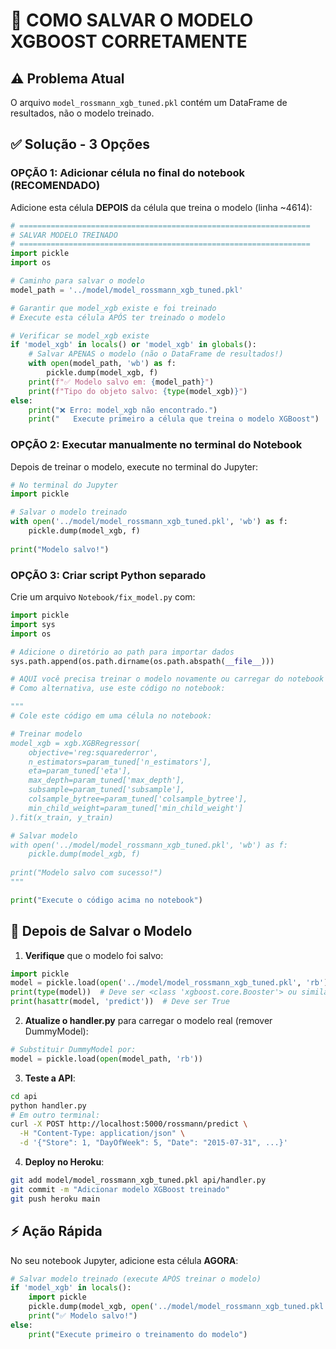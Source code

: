 # 🎯 COMO SALVAR O MODELO XGBOOST CORRETAMENTE

## ⚠️ Problema Atual
O arquivo `model_rossmann_xgb_tuned.pkl` contém um DataFrame de resultados, não o modelo treinado.

## ✅ Solução - 3 Opções

### OPÇÃO 1: Adicionar célula no final do notebook (RECOMENDADO)

Adicione esta célula **DEPOIS** da célula que treina o modelo (linha ~4614):

```python
# =================================================================
# SALVAR MODELO TREINADO
# =================================================================
import pickle
import os

# Caminho para salvar o modelo
model_path = '../model/model_rossmann_xgb_tuned.pkl'

# Garantir que model_xgb existe e foi treinado
# Execute esta célula APÓS ter treinado o modelo

# Verificar se model_xgb existe
if 'model_xgb' in locals() or 'model_xgb' in globals():
    # Salvar APENAS o modelo (não o DataFrame de resultados!)
    with open(model_path, 'wb') as f:
        pickle.dump(model_xgb, f)
    print(f"✅ Modelo salvo em: {model_path}")
    print(f"Tipo do objeto salvo: {type(model_xgb)}")
else:
    print("❌ Erro: model_xgb não encontrado.")
    print("   Execute primeiro a célula que treina o modelo XGBoost")
```

### OPÇÃO 2: Executar manualmente no terminal do Notebook

Depois de treinar o modelo, execute no terminal do Jupyter:

```python
# No terminal do Jupyter
import pickle

# Salvar o modelo treinado
with open('../model/model_rossmann_xgb_tuned.pkl', 'wb') as f:
    pickle.dump(model_xgb, f)
    
print("Modelo salvo!")
```

### OPÇÃO 3: Criar script Python separado

Crie um arquivo `Notebook/fix_model.py` com:

```python
import pickle
import sys
import os

# Adicione o diretório ao path para importar dados
sys.path.append(os.path.dirname(os.path.abspath(__file__)))

# AQUI você precisa treinar o modelo novamente ou carregar do notebook
# Como alternativa, use este código no notebook:

"""
# Cole este código em uma célula no notebook:

# Treinar modelo
model_xgb = xgb.XGBRegressor(
    objective='reg:squarederror',
    n_estimators=param_tuned['n_estimators'],
    eta=param_tuned['eta'],
    max_depth=param_tuned['max_depth'],
    subsample=param_tuned['subsample'],
    colsample_bytree=param_tuned['colsample_bytree'],
    min_child_weight=param_tuned['min_child_weight']
).fit(x_train, y_train)

# Salvar modelo
with open('../model/model_rossmann_xgb_tuned.pkl', 'wb') as f:
    pickle.dump(model_xgb, f)
    
print("Modelo salvo com sucesso!")
"""

print("Execute o código acima no notebook")
```

## 🚀 Depois de Salvar o Modelo

1. **Verifique** que o modelo foi salvo:
```python
import pickle
model = pickle.load(open('../model/model_rossmann_xgb_tuned.pkl', 'rb'))
print(type(model))  # Deve ser <class 'xgboost.core.Booster'> ou similar
print(hasattr(model, 'predict'))  # Deve ser True
```

2. **Atualize o handler.py** para carregar o modelo real (remover DummyModel):
```python
# Substituir DummyModel por:
model = pickle.load(open(model_path, 'rb'))
```

3. **Teste a API**:
```bash
cd api
python handler.py
# Em outro terminal:
curl -X POST http://localhost:5000/rossmann/predict \
  -H "Content-Type: application/json" \
  -d '{"Store": 1, "DayOfWeek": 5, "Date": "2015-07-31", ...}'
```

4. **Deploy no Heroku**:
```bash
git add model/model_rossmann_xgb_tuned.pkl api/handler.py
git commit -m "Adicionar modelo XGBoost treinado"
git push heroku main
```

## ⚡ Ação Rápida

No seu notebook Jupyter, adicione esta célula **AGORA**:

```python
# Salvar modelo treinado (execute APÓS treinar o modelo)
if 'model_xgb' in locals():
    import pickle
    pickle.dump(model_xgb, open('../model/model_rossmann_xgb_tuned.pkl', 'wb'))
    print("✅ Modelo salvo!")
else:
    print("Execute primeiro o treinamento do modelo")
```


